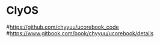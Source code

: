 # ClyOS

#https://github.com/chyyuu/ucorebook_code
#https://www.gitbook.com/book/chyyuu/ucorebook/details
